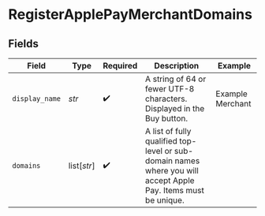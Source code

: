 # RegisterApplePayMerchantDomains


## Fields

| Field                                                                                                           | Type                                                                                                            | Required                                                                                                        | Description                                                                                                     | Example                                                                                                         |
| --------------------------------------------------------------------------------------------------------------- | --------------------------------------------------------------------------------------------------------------- | --------------------------------------------------------------------------------------------------------------- | --------------------------------------------------------------------------------------------------------------- | --------------------------------------------------------------------------------------------------------------- |
| `display_name`                                                                                                  | *str*                                                                                                           | :heavy_check_mark:                                                                                              | A string of 64 or fewer UTF-8 characters. Displayed in the Buy button.<br/>                                     | Example Merchant                                                                                                |
| `domains`                                                                                                       | list[*str*]                                                                                                     | :heavy_check_mark:                                                                                              | A list of fully qualified top-level or sub-domain names where you will accept Apple Pay. Items must be unique.<br/> |                                                                                                                 |